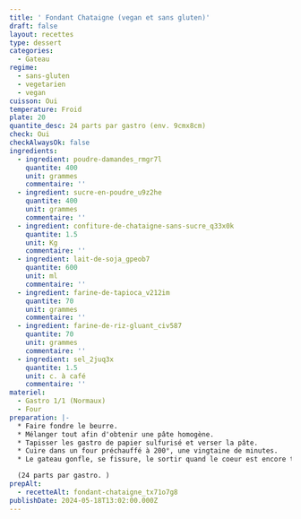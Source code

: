 ```yaml
---
title: ' Fondant Chataigne (vegan et sans gluten)'
draft: false
layout: recettes
type: dessert
categories:
  - Gateau
regime:
  - sans-gluten
  - vegetarien
  - vegan
cuisson: Oui
temperature: Froid
plate: 20
quantite_desc: 24 parts par gastro (env. 9cmx8cm)
check: Oui
checkAlwaysOk: false
ingredients:
  - ingredient: poudre-damandes_rmgr7l
    quantite: 400
    unit: grammes
    commentaire: ''
  - ingredient: sucre-en-poudre_u9z2he
    quantite: 400
    unit: grammes
    commentaire: ''
  - ingredient: confiture-de-chataigne-sans-sucre_q33x0k
    quantite: 1.5
    unit: Kg
    commentaire: ''
  - ingredient: lait-de-soja_gpeob7
    quantite: 600
    unit: ml
    commentaire: ''
  - ingredient: farine-de-tapioca_v212im
    quantite: 70
    unit: grammes
    commentaire: ''
  - ingredient: farine-de-riz-gluant_civ587
    quantite: 70
    unit: grammes
    commentaire: ''
  - ingredient: sel_2juq3x
    quantite: 1.5
    unit: c. à café
    commentaire: ''
materiel:
  - Gastro 1/1 (Normaux)
  - Four
preparation: |-
  * Faire fondre le beurre.
  * Mélanger tout afin d'obtenir une pâte homogène.
  * Tapisser les gastro de papier sulfurisé et verser la pâte.
  * Cuire dans un four préchauffé à 200°, une vingtaine de minutes.
  * Le gateau gonfle, se fissure, le sortir quand le coeur est encore tremblotant, et le laisser refroidir completement avant de faire les parts.

  (24 parts par gastro. )
prepAlt:
  - recetteAlt: fondant-chataigne_tx71o7g8
publishDate: 2024-05-18T13:02:00.000Z
---
```


